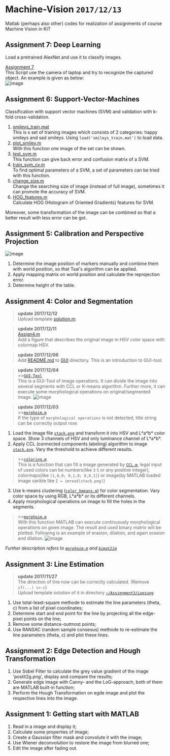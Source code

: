 # Machine-Vision `2017/12/13`
Matlab (perhaps also other) codes for realization of assignments of course Machine Vision in KIT

## Assignment 7: Deep Learning
Load a pretrained AlexNet and use it to classify images.  


[Assignment 7](https://github.com/wenyi1994/Machine-Vision/blob/master/Assignment7/Assign7.m)  
This Script use the camera of laptop and try to recognize the captured object. An example is given as below:  
![image](https://github.com/wenyi1994/Machine-Vision/blob/master/Assignment7/Recognize.png)  

## Assignment 6: Support-Vector-Machines
Classification with support vector machines (SVM) and validation with k-fold cross-validation.
1. [smileys_train.mat](https://github.com/wenyi1994/Machine-Vision/blob/master/Assignment6/smileys_train.mat)  
This is s set of training images which consists of 2 categories: happy smileys and sad smileys. Using `load('smileys_train.mat')` to load data.
2. [plot_smiley.m](https://github.com/wenyi1994/Machine-Vision/blob/master/Assignment6/plot_smiley.m)  
With this function one image of the set can be shown.
3. [test_svm.m](https://github.com/wenyi1994/Machine-Vision/blob/master/Assignment6/test_svm.m)  
This function can give back error and confusion matrix of a SVM.
4. [train_svm_cv.m](https://github.com/wenyi1994/Machine-Vision/blob/master/Assignment6/train_svm_cv.m)  
To find optimal parameters of a SVM, a set of parameters can be tried with this function.
5. [change_size.m](https://github.com/wenyi1994/Machine-Vision/blob/master/Assignment6/change_size.m)  
Change the searching size of image (instead of full image), sometimes it can promote the accuracy of SVM.
6. [HOG_features.m](https://github.com/wenyi1994/Machine-Vision/blob/master/Assignment6/HOG_features.m)  
Calculate HOG (Histogram of Oriented Gradients) features for SVM.

Moreover, some transformation of the image can be combined so that a better result with less error can be got.

## Assignment 5: Calibration and Perspective Projection
![image](https://github.com/wenyi1994/Machine-Vision/blob/master/Assignment5/output.png)
1. Determine the image position of markers manually and combine them with world position, so that Tsai's algorithm can be applied.
2. Apply mapping matrix on world position and calculate the reprojection error.
3. Determine height of the table.

## Assignment 4: Color and Segmentation
> **update 2017/12/12**  
> Upload template [solution.m](https://github.com/wenyi1994/Machine-Vision/blob/master/Assignment4/solution.m).

> **update 2017/12/11**  
> [Assign4.m](https://github.com/wenyi1994/Machine-Vision/blob/master/Assignment4/Assign4.m)  
> Add a figure that describes the original image in HSV color space with colormap HSV.

> **update 2017/12/06**  
> Add [README.md](https://github.com/wenyi1994/Machine-Vision/blob/master/Assignment4/GUI/README.md) to [GUI](https://github.com/wenyi1994/Machine-Vision/tree/master/Assignment4/GUI) directory. This is an introduction to GUI-tool.

> **update 2017/12/04**  
> \>>[`GUI-Tool`](https://github.com/wenyi1994/Machine-Vision/tree/master/Assignment4/GUI)  
> This is a GUI-Tool of image operations. It can divide the image into several segments with CCL or K-means algorithm. Further more, it can execute some morphological operations on original/segmented image. 
> ![image](https://github.com/wenyi1994/Machine-Vision/blob/master/Assignment4/GUI/pics/main_GUI_171206.png)

> **update 2017/12/03**  
> \>>[`morphoim.m`](https://github.com/wenyi1994/Machine-Vision/blob/master/Assignment4/morphoim.m)  
> If the type of `morphological operations` is not detected, title string can be correctly output now.

1. Load the image file [`stack.png`](https://github.com/wenyi1994/Machine-Vision/blob/master/Assignment4/stack.png) and transform it into HSV and L\*a\*b\* color space. Show 3 channels of HSV and only luminance channel of L\*a\*b\*.
2. Apply CCL (connected components labeling) algorithm to image [`stack.png`](https://github.com/wenyi1994/Machine-Vision/blob/master/Assignment4/stack.png). Vary the threshold to achieve different results.  
> \>>[`coloring.m`](https://github.com/wenyi1994/Machine-Vision/blob/master/Assignment4/coloring.m)  
> This is a function that can fill a image generated by [`CCL.m`](https://github.com/wenyi1994/Machine-Vision/blob/master/Assignment4/ccl.m), legal input of used colors can be numbers(like `3` `5` or any positive integer), colormaps(like `[1,0,0; 0,1,0; 0,0,1]`) or image(by MATLAB loaded image varible like `I = imread(stack.png)`)
3. Use k-means clustering ([`color_kmeans.m`](https://github.com/wenyi1994/Machine-Vision/blob/master/Assignment4/color_kmeans.m)) for color segmentation. Vary color space by using RGB, L\*a\*b\* or its different channels.
4. Apply morphological operations on image to fill the holes in the segments.  
> \>>[`morphoim.m`](https://github.com/wenyi1994/Machine-Vision/blob/master/Assignment4/morphoim.m)  
> With this function MATLAB can execute continuously morphological operations on given image. The result and used binary matrix will be plotted. Following is an example of erasion, dilation, and again erasion and dilation.
> ![image](https://github.com/wenyi1994/Machine-Vision/blob/master/Assignment4/morpho_result.jpg)

*Further description refers to [`morphoim.m`](https://github.com/wenyi1994/Machine-Vision/blob/master/Assignment4/morphoim.m) and [`bimat2im`](https://github.com/wenyi1994/Machine-Vision/blob/master/Assignment4/bimat2im.m)*

## Assignment 3: Line Estimation
> **update 2017/11/27**  
> The direction of line now can be correctly calculated. (Remove `if(...) c=-c`)  
> Upload template solution of it in directory [`~/Assignment3/Loesung`](https://github.com/wenyi1994/Machine-Vision/tree/master/Assignment3/Loesung).
1. Use total-least-square methode to estimate the line parameters (theta, c) from a list of pixel coordinates;
2. Determine start and end point for the line by projecting all the edge-pixel points on the line;
3. Remove some distance-outmost points;
4. Use RANSAC (random sample consesus) methode to re-estimate the line parameters (theta, c) and plot these lines.

## Assignment 2: Edge Detection and Hough Transformation
1. Use Sobel Filter to calculate the grey value gradient of the image 'postit2g.png', display and compare the results;
2. Generate edge image with Canny- and the LoG-approach, both of them are MATLAB built-in function;
3. Perform the Hough Transformation on egde image and plot the respective lines into the image.

## Assignment 1: Getting start with MATLAB
1. Read in a image and display it;
2. Calculate some properties of image;
3. Create a Gaussian filter mask and convolute it with the image;
4. Use Wiener deconvolution to restore the image from blurred one;
5. Edit the image after fading out.

